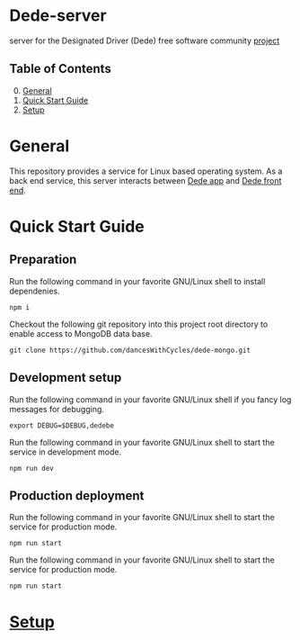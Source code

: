 # Dede-server

server for the Designated Driver (Dede) free software community
[project](https://dedriver.org)

## Table of Contents
0. [General](#General)
1. [Quick Start Guide](#Quick-Start-Guide)
2. [Setup](#Setup)

# General

This repository provides a service for Linux based operating system.
As a back end service,
this server interacts between
[Dede app](https://github.com/Dede-Designated-Driver/dede-android)
and
[Dede front end](https://github.com/Dede-Designated-Driver/dede-front-end).

# Quick Start Guide

## Preparation

Run the following command in your favorite GNU/Linux shell to install dependenies.

```
npm i
```

Checkout the following git repository into this project root directory to enable access to MongoDB data base.

```
git clone https://github.com/dancesWithCycles/dede-mongo.git
```

## Development setup

Run the following command in your favorite GNU/Linux shell if you fancy log messages for debugging.

```
export DEBUG=$DEBUG,dedebe
```

Run the following command in your favorite GNU/Linux shell to start the service in development mode.

```
npm run dev

```

## Production deployment

Run the following command in your favorite GNU/Linux shell to start the service for production mode.

```
npm run start
```

Run the following command in your favorite GNU/Linux shell to start the service for production mode.
```
npm run start
```

# [Setup](doc/setup.md)
